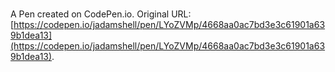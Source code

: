 # 

A Pen created on CodePen.io. Original URL: [https://codepen.io/jadamshell/pen/LYoZVMp/4668aa0ac7bd3e3c61901a639b1dea13](https://codepen.io/jadamshell/pen/LYoZVMp/4668aa0ac7bd3e3c61901a639b1dea13).

